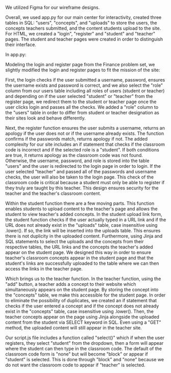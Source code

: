We utilized Figma for our wireframe designs. 

Overall, we used app.py for our main center for interactivity, created three tables in SQL: "users", "concepts", and "uploads" to store the users, the concepts teachers submitted, and the content students upload to the site. For HTML, we created a "login", "register" and "student" and "teacher" pages. The student and teacher pages were created in order to distinguish their interface. 

In app.py:

Modeling the login and register page from the Finance problem set, we slightly modified the login and register pages to fit the mission of the site:

First, the login checks if the user submitted a username, password, ensures the username exists and password is correct, and we also select the "role" column from our users table including all roles of users (student or teacher) and depending on if the user selected "student" or "teacher" from the register page, we redirect them to the student or teacher page once the user clicks login and passes all the checks. We added a "role" column to the "users" table in order to differ from student or teacher designation as their sites look and behave differently. 

Next, the register function ensures the user submits a username, returns an apology if the user does not or if the username already exists. The function confirms if the passwords match, returns apology if not. The added complexity for our site includes an if statement that checks if the classroom code is incorrect and if the selected role is a "student". If both conditions are true, it returns apology as the classroom code was not found. Otherwise, the username, password, and role is stored into the table "users" and the user is redirected to the login page in order to login. If the user selected "teacher" and passed all of the passwords and username checks, the user will also be taken to the login page. This check of the classroom code is critical because a student must only be able to register if they truly are taught by this teacher. This design ensures security for the teacher and the teacher's classroom content. 

Within the student function there are a few moving parts. This function enables students to upload content to the teacher's page and allows the student to view teacher's added concepts. In the student upload link form, the student function checks if the user actually typed in a URL link and if the URL does not already exist in the "uploads" table, case insensitive using .lower(). If so, the link will be inserted into the uploads table. This ensures there is not duplicity in the uploaded content. Furthermore, using Jinja and SQL statements to select the uploads and the concepts from their respective tables, the URL links and the concepts the teacher's added appear on the student page. We designed this way in order to ensure teacher's classroom concepts appear in the student page and that the student's links are successfully uploaded to the table where we can then access the links in the teacher page.

Which brings us to the teacher function. In the teacher function, using the "add" button, a teacher adds a concept to their website which simultaneously appears on the student page. By storing the concept into the "concepts" table, we make this accessible for the student page. In order to eliminate the possibility of duplicates, we created an if statement that checks if the user entered a concept and if the concept does not already exist in the "concepts" table, case insensitive using .lower(). Then, the teacher concepts appear on the page using Jinja alongside the uploaded content from the student via SELECT keyword in SQL. Even using a "GET" method, the uploaded content will still appear in the teacher site. 

Our script.js file includes a function called "select()" which if when the user registers, they select "student" from the dropdown, then a form will appear where the student can then type in the classroom code. The default of the classroom code form is "none" but will become "block" or appear if "student" is selected. This is done through "block" and "none" because we do not want the classroom code to appear if "teacher" is selected. 
